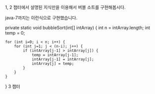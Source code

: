 
1, 2 챕터에서 설명된 지식만을 이용해서 버블 소트를 구현해봅시다.

java-7까지는 이런식으로 구현했습니다.

private static void bubbleSort(int[] intArray) {
    int n = intArray.length;
    int temp = 0;

    for (int i=0; i < n; i++) {
        for (int j=1; j < (n-i); j++) {
            if (intArray[j-1] > intArray[j]) {
                temp = intArray[j-1];
                intArray[j-1] = intArray[j];
                intArray[j] = temp;
            }
        }
    }
}
3 챕터 
